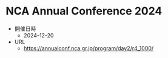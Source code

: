 # NCA Annual Conference 2024

- 開催日時
  - 2024-12-20
- URL
  - https://annualconf.nca.gr.jp/program/day2/r4_1000/

